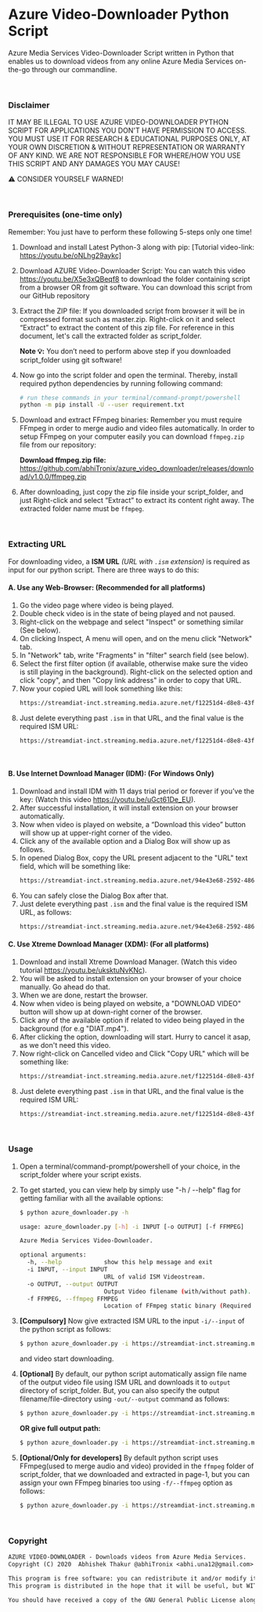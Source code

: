 # Azure Video-Downloader Python Script

Azure Media Services Video-Downloader Script written in Python that enables us to download videos from any online Azure Media Services on-the-go through our commandline.  


&nbsp;

### Disclaimer

IT MAY BE ILLEGAL TO USE AZURE VIDEO-DOWNLOADER PYTHON SCRIPT FOR APPLICATIONS YOU DON'T HAVE PERMISSION TO ACCESS. YOU MUST USE IT FOR RESEARCH & EDUCATIONAL PURPOSES ONLY, AT YOUR OWN DISCRETION & WITHOUT REPRESENTATION OR WARRANTY OF ANY KIND. WE ARE NOT RESPONSIBLE FOR WHERE/HOW YOU USE THIS SCRIPT AND ANY DAMAGES YOU MAY CAUSE!

:warning: CONSIDER YOURSELF WARNED!

&nbsp;

### Prerequisites (one-time only)

Remember: You just have to perform these following 5-steps only one time! 

1.	Download and install Latest Python-3 along with pip: [Tutorial video-link: https://youtu.be/oNLhg29aykc]

2.	Download AZURE Video-Downloader Script: 
You can watch this video https://youtu.be/X5e3xQBeqf8 to download the folder containing script from a browser OR from git software. You can download this script from our GitHub repository

3.	Extract the ZIP file: If you downloaded script from browser it will be in compressed format such as master.zip. Right-click on it and select “Extract” to extract the content of this zip file. For reference in this document, let's call the extracted folder as script_folder. 

	**Note :bulb::** You don’t need to perform above step if you downloaded script_folder using git software!
 
4.	Now go into the script folder and open the terminal. Thereby, install required python dependencies by running following command:

	```sh
	# run these commands in your terminal/command-prompt/powershell
	python -m pip install -U --user requirement.txt
	```
 
5.	Download and extract FFmpeg binaries: Remember you must require FFmpeg in order to merge audio and video files automatically. In order to setup FFmpeg on your computer easily you can download `ffmpeg.zip` file from our repository: 
 
	**Download ffmpeg.zip file:** https://github.com/abhiTronix/azure_video_downloader/releases/download/v1.0.0/ffmpeg.zip

6. After downloading, just copy the zip file inside your script_folder, and just Right-click and select “Extract” to extract its content right away. The extracted folder name must be `ffmpeg`.

&nbsp;
 
### Extracting URL

For downloading video, a **ISM URL** _(URL with `.ism` extension)_ is required as input for our python script. There are three ways to do this:

####  A.	Use any Web-Browser: (Recommended for all platforms)

1.	Go the video page where video is being played.
2.	Double check video is in the state of being played and not paused.
3.	Right-click on the webpage and select "Inspect" or something similar (See below).
4.	On clicking Inspect, A menu will open, and on the menu click "Network" tab.
5.	In "Network" tab, write "Fragments" in "filter" search field (see below).
6.	Select the first filter option (if available, otherwise make sure the video is still playing in the background). Right-click on the selected option and click "copy", and then "Copy link address" in order to copy that URL.
7.	Now your copied URL will look something like this:
	```sh
	https://streamdiat-inct.streaming.media.azure.net/f12251d4-d8e8-43f1-8202-737f7a186b34/Overview%20of%20AI%20ML.ism/QualityLevels(551000)/Fragments(video=360000000,format=mpd-time-csf)
	```
8.	Just delete everything past `.ism` in that URL, and the final value is the required ISM URL:
	```sh
 	https://streamdiat-inct.streaming.media.azure.net/f12251d4-d8e8-43f1-8202-737f7a186b34/Overview%20of%20AI%20ML.ism
 	```
 

#### B.	Use Internet Download Manager (IDM): (For Windows Only)
 
1.	Download and install IDM with 11 days trial period or forever if you’ve the key: (Watch this video https://youtu.be/uGct61De_EU).
2.	After successful installation, it will install extension on your browser automatically.
3.	Now when video is played on website, a “Download this video” button will show up at upper-right corner of the video.
4.	Click any of the available option and a Dialog Box will show up as follows.
5.	In opened Dialog Box, copy the URL present adjacent to the "URL" text field, which will be something like: 
	```sh
	https://streamdiat-inct.streaming.media.azure.net/94e43e68-2592-4866-95d7-52b587e41a9f/Feature%20Engineering%20Dimensionali.ism/manifest(format=mpd-time-csf)&selected_id=1_V_video_4
	```
6.	You can safely close the Dialog Box after that.
7.	Just delete everything past `.ism` and the final value is the required ISM URL, as follows:
	```sh
	https://streamdiat-inct.streaming.media.azure.net/94e43e68-2592-4866-95d7-52b587e41a9f/Feature%20Engineering%20Dimensionali.ism
	```
 

#### C.	Use Xtreme Download Manager (XDM): (For all platforms)
 
1.	Download and install Xtreme Download Manager. (Watch this video tutorial https://youtu.be/uksktuNvKNc).
2.	You will be asked to install extension on your browser of your choice manually. Go ahead do that.
3.	When we are done, restart the browser. 
4.	Now when video is being played on website, a "DOWNLOAD VIDEO" button will show up at down-right corner of the browser.
5.	Click any of the available option if related to video being played in the background (for e.g "DIAT.mp4").
6.	After clicking the option, downloading will start. Hurry to cancel it asap, as we don't need this video.
7.	Now right-click on Cancelled video and Click "Copy URL" which will be something like:
	```sh
	https://streamdiat-inct.streaming.media.azure.net/f12251d4-d8e8-43f1-8202-737f7a186b34/Overview%20of%20AI%20ML.ism/QualityLevels(551000)/Fragments(video=360000000,format=mpd-time-csf)
	```
8.	Just delete everything past `.ism` in that URL, and the final value is the required ISM URL:
	```sh
 	https://streamdiat-inct.streaming.media.azure.net/f12251d4-d8e8-43f1-8202-737f7a186b34/Overview%20of%20AI%20ML.ism
 	```


&nbsp;


### Usage

1.	Open a terminal/command-prompt/powershell of your choice, in the script_folder where your script exists.

2.	To get started, you can view help by simply use "-h / --help" flag for getting familiar with all the available options:

	```sh
	$ python azure_downloader.py -h

	usage: azure_downloader.py [-h] -i INPUT [-o OUTPUT] [-f FFMPEG]

	Azure Media Services Video-Downloader.

	optional arguments:
	  -h, --help            show this help message and exit
	  -i INPUT, --input INPUT
	                        URL of valid ISM Videostream.
	  -o OUTPUT, --output OUTPUT
	                        Output Video filename (with/without path).
	  -f FFMPEG, --ffmpeg FFMPEG
	                        Location of FFmpeg static binary (Required to merge Audio/Video Streams).

	```

3.	**[Compulsory]** Now give extracted ISM URL to the input `-i/--input` of the python script as follows: 
	```sh
	$ python azure_downloader.py -i https://streamdiat-inct.streaming.media.azure.net/f12251d4-d8e8-43f1-8202-737f7a186b34/Overview%20of%20AI%20ML.ism
	```
	and video start downloading.

4.	**[Optional]** By default, our python script automatically assign file name of the output video file using ISM URL and downloads it to `output` directory of script_folder. But, you can also specify the output filename/file-directory using `-out/--output` command as follows:

	```sh
	$ python azure_downloader.py -i https://streamdiat-inct.streaming.media.azure.net/f12251d4-d8e8-43f1-8202-737f7a186b34/Overview%20of%20AI%20ML.ism -o Overview.mp4
	```

	**OR give full output path:**

	```sh
	$ python azure_downloader.py -i https://streamdiat-inct.streaming.media.azure.net/f12251d4-d8e8-43f1-8202-737f7a186b34/Overview%20of%20AI%20ML.ism -o C:/Overview.mp4
	```

5.	**[Optional/Only for developers]** By default python script uses FFmpeg(used to merge audio and video) provided in the `ffmpeg` folder of script_folder, that we downloaded and extracted in page-1, but you can assign your own FFmpeg binaries too using `-f/--ffmpeg` option as follows:

	```sh
	$ python azure_downloader.py -i https://streamdiat-inct.streaming.media.azure.net/f12251d4-d8e8-43f1-8202-737f7a186b34/Overview%20of%20AI%20ML.ism -o Overview.mp4 -f "C:/ffmpeg/bin/ffmpeg.exe"
	```

&nbsp;

### Copyright

```tex
AZURE VIDEO-DOWNLOADER - Downloads videos from Azure Media Services.
Copyright (C) 2020  Abhishek Thakur @abhiTronix <abhi.una12@gmail.com>

This program is free software: you can redistribute it and/or modify it under the terms of the GNU General Public License as published by the Free Software Foundation, either version 3 of the License, or (at your option) any later version.
This program is distributed in the hope that it will be useful, but WITHOUT ANY WARRANTY; without even the implied warranty of MERCHANTABILITY or FITNESS FOR A PARTICULAR PURPOSE.  See the GNU General Public License for more details.

You should have received a copy of the GNU General Public License along with this program.  If not, see <https://www.gnu.org/licenses/>.
```